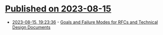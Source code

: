 # [Published on 2023-08-15](index.md)

* [2023-08-15, 19:23:36](https://lobste.rs/s/spsx4c/goals_failure_modes_for_rfcs_technical) - [Goals and Failure Modes for RFCs and Technical Design Documents](https://medium.com/@mikecvet/goals-and-failure-modes-for-rfcs-and-technical-design-documents-c4ee1d1da6ff)
